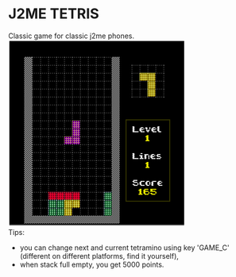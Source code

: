 # J2ME TETRIS
Classic game for classic j2me phones.    
![sample screenshot](screenshot.png "sample screenshot")    
Tips:    
- you can change next and current tetramino using key 'GAME_C' (different on different platforms, find it yourself),    
- when stack full empty, you get 5000 points.    
